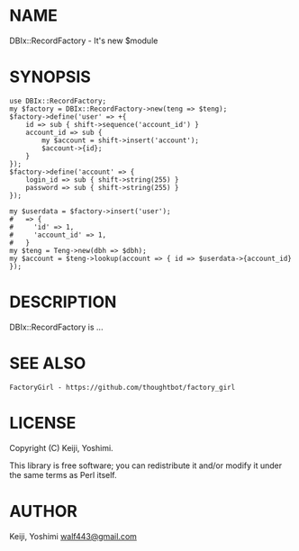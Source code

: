 # NAME

DBIx::RecordFactory - It's new $module

# SYNOPSIS

    use DBIx::RecordFactory;
    my $factory = DBIx::RecordFactory->new(teng => $teng);
    $factory->define('user' => +{
        id => sub { shift->sequence('account_id') }
        account_id => sub {
            my $account = shift->insert('account');
            $account->{id};
        }
    });
    $factory->define('account' => {
        login_id => sub { shift->string(255) }
        password => sub { shift->string(255) }
    });

    my $userdata = $factory->insert('user');
    #   => {
    #     'id' => 1,
    #     'account_id' => 1,
    #   }
    my $teng = Teng->new(dbh => $dbh);
    my $account = $teng->lookup(account => { id => $userdata->{account_id} });

# DESCRIPTION

DBIx::RecordFactory is ...

# SEE ALSO

    FactoryGirl - https://github.com/thoughtbot/factory_girl

# LICENSE

Copyright (C) Keiji, Yoshimi.

This library is free software; you can redistribute it and/or modify
it under the same terms as Perl itself.

# AUTHOR

Keiji, Yoshimi <walf443@gmail.com>
